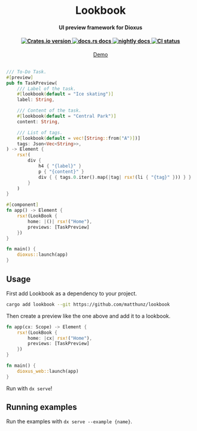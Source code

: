 <div align="center">
<h1>Lookbook</h1>
<h4>UI preview framework for Dioxus<h4>
<a href="https://crates.io/crates/lookbook">
    <img src="https://img.shields.io/crates/v/lookbook?style=flat-square"alt="Crates.io version" />
</a>
<a href="https://docs.rs/lookbook/latest/lookbook">
    <img src="https://img.shields.io/badge/docs-stable-blue.svg?style=flat-square"alt="docs.rs docs" />
</a>
<a href="https://dioxus-material.netlify.app/dioxus_material/">
    <img src="https://img.shields.io/badge/docs-nightly-blue.svg?style=flat-square"
  alt="nightly docs" />
</a>
<a href="https://github.com/matthunz/dioxus-material/actions">
    <img src="https://github.com/matthunz/dioxus-material/actions/workflows/ci.yml/badge.svg"
  alt="CI status" />
</div>
<div align="center">
    <a href="https://dioxus-material-lookbook.netlify.app/">Demo</a>
</div>

<br>

```rs
/// To-Do Task.
#[preview]
pub fn TaskPreview(
    /// Label of the task.
    #[lookbook(default = "Ice skating")]
    label: String,

    /// Content of the task.
    #[lookbook(default = "Central Park")]
    content: String,

    /// List of tags.
    #[lookbook(default = vec![String::from("A")])]
    tags: Json<Vec<String>>,
) -> Element {
    rsx!(
        div {
            h4 { "{label}" }
            p { "{content}" }
            div { { tags.0.iter().map(|tag| rsx!(li { "{tag}" })) } }
        }
    )
}

#[component]
fn app() -> Element {
    rsx!(LookBook {
        home: |()| rsx!("Home"),
        previews: [TaskPreview]
    })
}

fn main() {
    dioxus::launch(app)
}
```

## Usage
First add Lookbook as a dependency to your project.

```sh
cargo add lookbook --git https://github.com/matthunz/lookbook
```

Then create a preview like the one above and add it to a lookbook.

```rust
fn app(cx: Scope) -> Element {
    rsx!(LookBook {
        home: |cx| rsx!("Home"),
        previews: [TaskPreview]
    })
}

fn main() {
    dioxus_web::launch(app)
}
```

Run with `dx serve`!

## Running examples
Run the examples with `dx serve --example {name}`.
